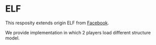 # ELF
This resposity extends origin ELF from <a href="https://github.com/facebookresearch/ELF">Facebook</a>.

We provide implementation in which 2 players load different structure model.


